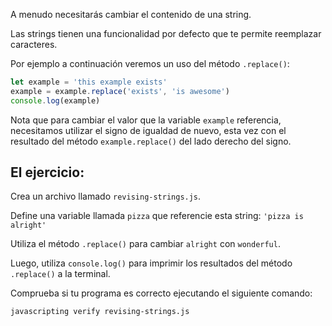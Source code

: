 A menudo necesitarás cambiar el contenido de una string.

Las strings tienen una funcionalidad por defecto que te permite reemplazar caracteres.

Por ejemplo a continuación veremos un uso del método `.replace()`:

```js
let example = 'this example exists'
example = example.replace('exists', 'is awesome')
console.log(example)
```

Nota que para cambiar el valor que la variable `example` referencia, 
necesitamos utilizar el signo de igualdad de nuevo, esta vez con el resultado
del método `example.replace()` del lado derecho del signo.

## El ejercicio:

Crea un archivo llamado `revising-strings.js`.

Define una variable llamada `pizza` que referencie esta string: `'pizza is alright'`

Utiliza el método `.replace()` para cambiar `alright` con `wonderful`.

Luego, utiliza `console.log()` para imprimir los resultados del método `.replace()` a la terminal.

Comprueba si tu programa es correcto ejecutando el siguiente comando:

`javascripting verify revising-strings.js`
